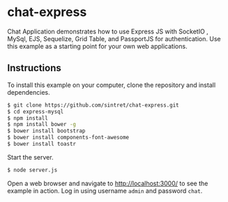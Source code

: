 # chat-express

Chat Application demonstrates how to use Express JS with SocketIO , MySql, EJS, Sequelize, Grid Table, and PassportJS for authentication.
Use this example as a starting point for your own web applications.

## Instructions

To install this example on your computer, clone the repository and install
dependencies.

```bash
$ git clone https://github.com/sintret/chat-express.git
$ cd express-mysql
$ npm install
$ npm install bower -g
$ bower install bootstrap
$ bower install components-font-awesome
$ bower install toastr
```

Start the server.

```bash
$ node server.js
```

Open a web browser and navigate to [http://localhost:3000/](http://127.0.0.1:3000/)
to see the example in action.  Log in using username `admin` and password `chat`.